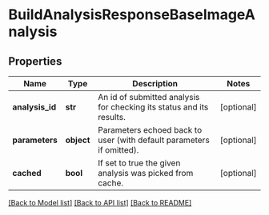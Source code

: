 # BuildAnalysisResponseBaseImageAnalysis

## Properties
Name | Type | Description | Notes
------------ | ------------- | ------------- | -------------
**analysis_id** | **str** | An id of submitted analysis for checking its status and its results.  | [optional]
**parameters** | **object** | Parameters echoed back to user (with default parameters if omitted).  | [optional]
**cached** | **bool** | If set to true the given analysis was picked from cache.  | [optional]

[[Back to Model list]](../README.md#documentation-for-models) [[Back to API list]](../README.md#documentation-for-api-endpoints) [[Back to README]](../README.md)
